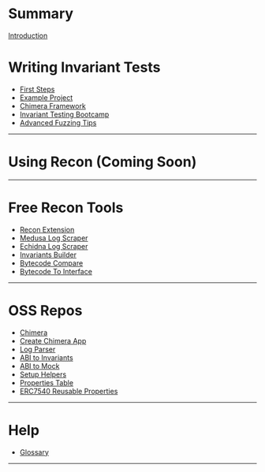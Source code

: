 # Summary

[Introduction](./introduction/introduction.md)

# Writing Invariant Tests

- [First Steps](./writing_invariant_tests/first_steps.md)
- [Example Project](./writing_invariant_tests/sample_project.md)
- [Chimera Framework](./writing_invariant_tests/chimera_framework.md)
- [Invariant Testing Bootcamp](./writing_invariant_tests/bootcamp.md)
- [Advanced Fuzzing Tips](./extra/advanced.md)

--- 

# Using Recon (Coming Soon)
<!-- - [Building Handlers](./using_recon/building_handlers.md)
- [Running Jobs](./using_recon/running_jobs.md)
- [Recipes](./using_recon/recipes.md)
- [Alerts](./using_recon/alerts.md)
- [Dynamic Replacement](./using_recon/dynamic_replacement.md)
- [Governance Fuzzing](./using_recon/governance_fuzzing.md)
- [Recon Tricks](./using_recon/recon_tricks.md) -->

--- 

# Free Recon Tools
- [Recon Extension](./free_recon_tools/recon_extension.md)
- [Medusa Log Scraper](./free_recon_tools/medusa_scraper.md)
- [Echidna Log Scraper](./free_recon_tools/echidna_scraper.md)
- [Invariants Builder](./free_recon_tools/builder.md)
- [Bytecode Compare](./free_recon_tools/bytecode_compare.md)
- [Bytecode To Interface](./free_recon_tools/bytecode_to_interface.md)
--- 

# OSS Repos
- [Chimera](./oss/chimera.md)
- [Create Chimera App](./oss/create_chimera_app.md)
- [Log Parser](./oss/logs_parser.md)
- [ABI to Invariants](./oss/abi_to_invariants.md)
- [ABI to Mock](./oss/abi_to_mock.md)
- [Setup Helpers](./oss/setup_helpers.md)
- [Properties Table](./oss/properties.md)
- [ERC7540 Reusable Properties](./oss/erc7540.md)

--- 

# Help
- [Glossary](./glossary.md)

--- 

<!-- # Extra
- [Roadmap](./extra/roadmap.md)
- [The Recon Invariant Audit Process](./extra/audit_process.md) -->


